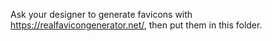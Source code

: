 Ask your designer to generate favicons with https://realfavicongenerator.net/, then put them in this folder.  
